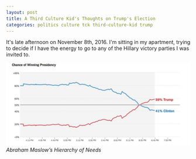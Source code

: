 ```yaml
---
layout: post
title: A Third Culture Kid's Thoughts on Trump's Election
categories: politics culture tck third-culture-kid trump
---
```


It's late afternoon on November 8th, 2016. I'm sitting in my apartment, trying to decide if I have the energy to go to any of the Hillary victory parties I was invited to.

![Trump's Road to Victory](/images/trump-graph.jpeg)
*Abraham Maslow’s Hierarchy of Needs*
